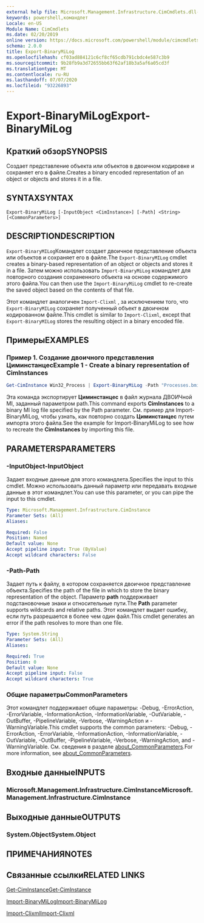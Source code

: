 ```yaml
---
external help file: Microsoft.Management.Infrastructure.CimCmdlets.dll-help.xml
keywords: powershell,командлет
Locale: en-US
Module Name: CimCmdlets
ms.date: 02/20/2019
online version: https://docs.microsoft.com/powershell/module/cimcmdlets/export-binarymilog?WT.mc_id=ps-gethelp
schema: 2.0.0
title: Export-BinaryMiLog
ms.openlocfilehash: cf03ad884121c6cf8cf65cdb791cbdc4e587c3b9
ms.sourcegitcommit: 9b28fb9a3d72655bb63f62af18b3a5af6a05cd3f
ms.translationtype: MT
ms.contentlocale: ru-RU
ms.lasthandoff: 07/07/2020
ms.locfileid: "93226893"
---
```

# <span data-ttu-id="1526a-103">Export-BinaryMiLog</span><span class="sxs-lookup"><span data-stu-id="1526a-103">Export-BinaryMiLog</span></span>

## <span data-ttu-id="1526a-104">Краткий обзор</span><span class="sxs-lookup"><span data-stu-id="1526a-104">SYNOPSIS</span></span>
<span data-ttu-id="1526a-105">Создает представление объекта или объектов в двоичном кодировке и сохраняет его в файле.</span><span class="sxs-lookup"><span data-stu-id="1526a-105">Creates a binary encoded representation of an object or objects and stores it in a file.</span></span>

## <span data-ttu-id="1526a-106">SYNTAX</span><span class="sxs-lookup"><span data-stu-id="1526a-106">SYNTAX</span></span>

```
Export-BinaryMiLog [-InputObject <CimInstance>] [-Path] <String> [<CommonParameters>]
```

## <span data-ttu-id="1526a-107">DESCRIPTION</span><span class="sxs-lookup"><span data-stu-id="1526a-107">DESCRIPTION</span></span>

<span data-ttu-id="1526a-108">`Export-BinaryMILog`Командлет создает двоичное представление объекта или объектов и сохраняет его в файле.</span><span class="sxs-lookup"><span data-stu-id="1526a-108">The `Export-BinaryMILog` cmdlet creates a binary-based representation of an object or objects and stores it in a file.</span></span> <span data-ttu-id="1526a-109">Затем можно использовать `Import-BinaryMiLog` командлет для повторного создания сохраненного объекта на основе содержимого этого файла.</span><span class="sxs-lookup"><span data-stu-id="1526a-109">You can then use the `Import-BinaryMiLog` cmdlet to re-create the saved object based on the contents of that file.</span></span>

<span data-ttu-id="1526a-110">Этот командлет аналогичен `Import-Clixml` , за исключением того, что `Export-BinaryMILog` сохраняет полученный объект в двоичном кодированном файле.</span><span class="sxs-lookup"><span data-stu-id="1526a-110">This cmdlet is similar to `Import-Clixml`, except that `Export-BinaryMILog` stores the resulting object in a binary encoded file.</span></span>

## <span data-ttu-id="1526a-111">Примеры</span><span class="sxs-lookup"><span data-stu-id="1526a-111">EXAMPLES</span></span>

### <span data-ttu-id="1526a-112">Пример 1. Создание двоичного представления Циминстанцес</span><span class="sxs-lookup"><span data-stu-id="1526a-112">Example 1 - Create a binary representation of CimInstances</span></span>

```powershell
Get-CimInstance Win32_Process | Export-BinaryMiLog -Path "Processes.bmil"
```

<span data-ttu-id="1526a-113">Эта команда экспортирует **Циминстанцес** в файл журнала ДВОИЧной MI, заданный параметром path.</span><span class="sxs-lookup"><span data-stu-id="1526a-113">This command exports **CimInstances** to a binary MI log file specified by the Path parameter.</span></span> <span data-ttu-id="1526a-114">См. пример для Import-BinaryMiLog, чтобы узнать, как повторно создать **Циминстанцес** путем импорта этого файла.</span><span class="sxs-lookup"><span data-stu-id="1526a-114">See the example for Import-BinaryMiLog to see how to recreate the **CimInstances** by importing this file.</span></span>

## <span data-ttu-id="1526a-115">PARAMETERS</span><span class="sxs-lookup"><span data-stu-id="1526a-115">PARAMETERS</span></span>

### <span data-ttu-id="1526a-116">-InputObject</span><span class="sxs-lookup"><span data-stu-id="1526a-116">-InputObject</span></span>

<span data-ttu-id="1526a-117">Задает входные данные для этого командлета.</span><span class="sxs-lookup"><span data-stu-id="1526a-117">Specifies the input to this cmdlet.</span></span> <span data-ttu-id="1526a-118">Можно использовать данный параметр или передавать входные данные в этот командлет.</span><span class="sxs-lookup"><span data-stu-id="1526a-118">You can use this parameter, or you can pipe the input to this cmdlet.</span></span>

```yaml
Type: Microsoft.Management.Infrastructure.CimInstance
Parameter Sets: (All)
Aliases:

Required: False
Position: Named
Default value: None
Accept pipeline input: True (ByValue)
Accept wildcard characters: False
```

### <span data-ttu-id="1526a-119">-Path</span><span class="sxs-lookup"><span data-stu-id="1526a-119">-Path</span></span>

<span data-ttu-id="1526a-120">Задает путь к файлу, в котором сохраняется двоичное представление объекта.</span><span class="sxs-lookup"><span data-stu-id="1526a-120">Specifies the path of the file in which to store the binary representation of the object.</span></span> <span data-ttu-id="1526a-121">Параметр **path** поддерживает подстановочные знаки и относительные пути.</span><span class="sxs-lookup"><span data-stu-id="1526a-121">The **Path** parameter supports wildcards and relative paths.</span></span> <span data-ttu-id="1526a-122">Этот командлет выдает ошибку, если путь разрешается в более чем один файл.</span><span class="sxs-lookup"><span data-stu-id="1526a-122">This cmdlet generates an error if the path resolves to more than one file.</span></span>

```yaml
Type: System.String
Parameter Sets: (All)
Aliases:

Required: True
Position: 0
Default value: None
Accept pipeline input: False
Accept wildcard characters: True
```

### <span data-ttu-id="1526a-123">Общие параметры</span><span class="sxs-lookup"><span data-stu-id="1526a-123">CommonParameters</span></span>

<span data-ttu-id="1526a-124">Этот командлет поддерживает общие параметры: -Debug, -ErrorAction, -ErrorVariable, -InformationAction, -InformationVariable, -OutVariable, -OutBuffer, -PipelineVariable, -Verbose, -WarningAction и -WarningVariable.</span><span class="sxs-lookup"><span data-stu-id="1526a-124">This cmdlet supports the common parameters: -Debug, -ErrorAction, -ErrorVariable, -InformationAction, -InformationVariable, -OutVariable, -OutBuffer, -PipelineVariable, -Verbose, -WarningAction, and -WarningVariable.</span></span> <span data-ttu-id="1526a-125">См. сведения в разделе [about_CommonParameters](https://go.microsoft.com/fwlink/?LinkID=113216).</span><span class="sxs-lookup"><span data-stu-id="1526a-125">For more information, see [about_CommonParameters](https://go.microsoft.com/fwlink/?LinkID=113216).</span></span>

## <span data-ttu-id="1526a-126">Входные данные</span><span class="sxs-lookup"><span data-stu-id="1526a-126">INPUTS</span></span>

### <span data-ttu-id="1526a-127">Microsoft.Management.Infrastructure.CimInstance</span><span class="sxs-lookup"><span data-stu-id="1526a-127">Microsoft.Management.Infrastructure.CimInstance</span></span>

## <span data-ttu-id="1526a-128">Выходные данные</span><span class="sxs-lookup"><span data-stu-id="1526a-128">OUTPUTS</span></span>

### <span data-ttu-id="1526a-129">System.Object</span><span class="sxs-lookup"><span data-stu-id="1526a-129">System.Object</span></span>

## <span data-ttu-id="1526a-130">ПРИМЕЧАНИЯ</span><span class="sxs-lookup"><span data-stu-id="1526a-130">NOTES</span></span>

## <span data-ttu-id="1526a-131">Связанные ссылки</span><span class="sxs-lookup"><span data-stu-id="1526a-131">RELATED LINKS</span></span>

[<span data-ttu-id="1526a-132">Get-CimInstance</span><span class="sxs-lookup"><span data-stu-id="1526a-132">Get-CimInstance</span></span>](get-ciminstance.md)

[<span data-ttu-id="1526a-133">Import-BinaryMiLog</span><span class="sxs-lookup"><span data-stu-id="1526a-133">Import-BinaryMiLog</span></span>](import-binarymilog.md)

[<span data-ttu-id="1526a-134">Import-Clixml</span><span class="sxs-lookup"><span data-stu-id="1526a-134">Import-Clixml</span></span>](../microsoft.powershell.utility/import-clixml.md)
